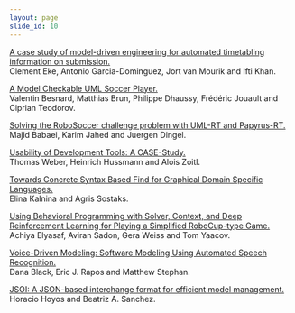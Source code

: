 ```yaml
---
layout: page
slide_id: 10
---
```



[A case study of model-driven engineering for automated timetabling information on submission.]()   
Clement Eke, Antonio Garcia-Dominguez, Jort van Mourik and Ifti Khan.


[A Model Checkable UML Soccer Player.]()  
Valentin Besnard, Matthias Brun, Philippe Dhaussy, Frédéric Jouault and Ciprian Teodorov.

[Solving the RoboSoccer challenge problem with UML-RT and Papyrus-RT.]()  
Majid Babaei, Karim Jahed and Juergen Dingel.


[Usability of Development Tools: A CASE-Study.]()   
Thomas Weber, Heinrich Hussmann and Alois Zoitl.



[Towards Concrete Syntax Based Find for Graphical Domain Specific Languages.]()   
Elina Kalnina and Agris Sostaks.

[Using Behavioral Programming with Solver, Context, and Deep Reinforcement Learning for Playing a Simplified RoboCup-type Game.]()   
Achiya Elyasaf, Aviran Sadon, Gera Weiss and Tom Yaacov.


[Voice-Driven Modeling: Software Modeling Using Automated Speech Recognition.]()   
Dana Black, Eric J. Rapos and Matthew Stephan.


[JSOI: A JSON-based interchange format for efficient model management.]()   
Horacio Hoyos and Beatriz A. Sanchez.




